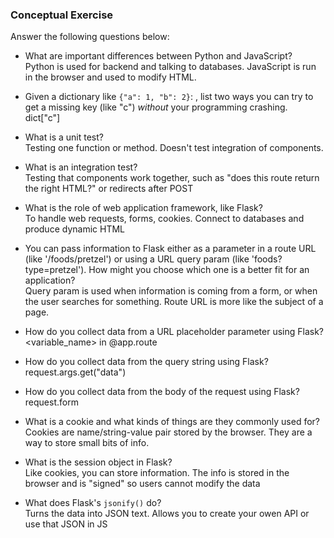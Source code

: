 ### Conceptual Exercise

Answer the following questions below:

- What are important differences between Python and JavaScript?  
  Python is used for backend and talking to databases.  JavaScript is run in the browser and used to modify HTML.

- Given a dictionary like ``{"a": 1, "b": 2}``: , list two ways you
  can try to get a missing key (like "c") *without* your programming crashing.  
  dict["c"]

- What is a unit test?  
  Testing one function or method.  Doesn't test integration of components.

- What is an integration test?  
  Testing that components work together, such as "does this route return the right HTML?" or redirects after POST

- What is the role of web application framework, like Flask?  
  To handle web requests, forms, cookies.  Connect to databases and produce dynamic HTML

- You can pass information to Flask either as a parameter in a route URL (like '/foods/pretzel') or using a URL query param (like 'foods?type=pretzel'). How might you choose which one is a better fit for an application?  
  Query param is used when information is coming from a form, or when the user searches for something.  Route URL is more like the subject of a page.

- How do you collect data from a URL placeholder parameter using Flask?  
  <variable_name> in @app.route

- How do you collect data from the query string using Flask?  
  request.args.get("data")

- How do you collect data from the body of the request using Flask?  
  request.form

- What is a cookie and what kinds of things are they commonly used for?  
  Cookies are name/string-value pair stored by the browser.  They are a way to store small bits of info.

- What is the session object in Flask?  
  Like cookies, you can store information. The info is stored in the browser and is "signed" so users cannot modify the data

- What does Flask's `jsonify()` do?  
  Turns the data into JSON text.  Allows you to create your owen API or use that JSON in JS


  